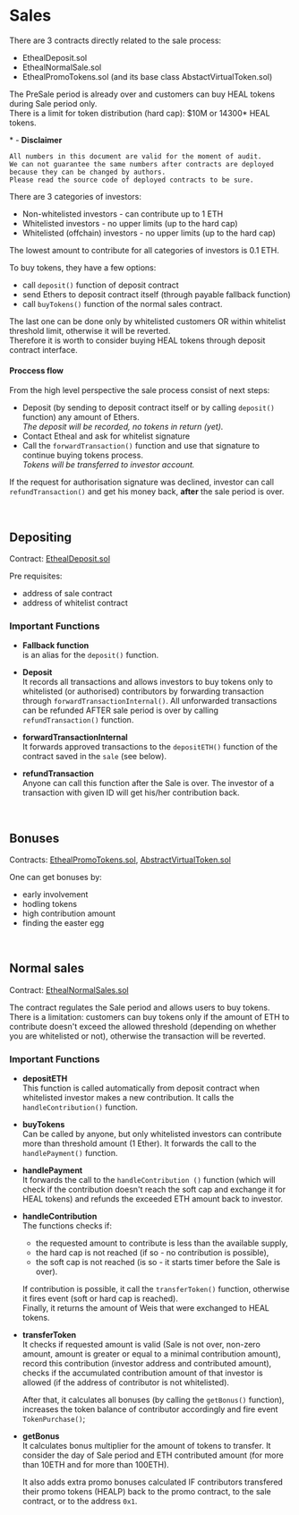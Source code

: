 # Sales

There are 3 contracts directly related to the sale process:

- EthealDeposit.sol
- EthealNormalSale.sol
- EthealPromoTokens.sol (and its base class AbstactVirtualToken.sol)

The PreSale period is already over and customers can buy HEAL tokens during Sale period only. 
<br>There is a limit for token distribution (hard cap): $10M or 14300* HEAL tokens.

\* - **Disclaimer**
	
	All numbers in this document are valid for the moment of audit. 
	We can not guarantee the same numbers after contracts are deployed because they can be changed by authors. 
	Please read the source code of deployed contracts to be sure.


There are 3 categories of investors:

- Non-whitelisted investors - can contribute up to 1 ETH
- Whitelisted investors - no upper limits (up to the hard cap)
- Whitelisted (offchain) investors - no upper limits (up to the hard cap)


The lowest amount to contribute for all categories of investors is 0.1 ETH.

To buy tokens, they have a few options:

- call `deposit()` function of deposit contract
- send Ethers to deposit contract itself (through payable fallback function)
- call `buyTokens()` function of the normal sales contract.

The last one can be done only by whitelisted customers OR within whitelist threshold limit, otherwise it will be reverted. 
<br>Therefore it is worth to consider buying HEAL tokens through deposit contract interface. 

#### Proccess flow

From the high level perspective the sale process consist of next steps:

- Deposit (by sending to deposit contract itself or by calling `deposit()` function) any amount of Ethers. 
<br>_The deposit will be recorded, no tokens in return (yet)._
- Contact Etheal and ask for whitelist signature
- Call the `forwardTransaction()` function and use that signature to continue buying tokens process.
<br>_Tokens will be transferred to investor account._

If the request for authorisation signature was declined, investor can call `refundTransaction()` and get his money back, **after** the sale period is over.


<!-- ------------------------------------------------------------------- --> <br>
## Depositing

Contract: [EthealDeposit.sol](https://github.com/BlockchainLabsNZ/etheal-contracts/blob/master/contracts/EthealDeposit.sol)

Pre requisites:

- address of sale contract
- address of whitelist contract

### Important Functions

  - **Fallback function** <br>is an alias for the `deposit()` function.

  - **Deposit**
<br>It records all transactions and allows investors to buy tokens only to whitelisted (or authorised) contributors by forwarding transaction through `forwardTransactionInternal()`. All unforwarded transactions can be refunded AFTER sale period is over by calling `refundTransaction()` function.

  - **forwardTransactionInternal**
<br>It forwards approved transactions to the `depositETH()` function of the contract saved in the `sale` (see below).  

  - **refundTransaction**
<br>Anyone can call this function after the Sale is over. The investor of a transaction with given ID will get his/her contribution back. 



<!-- ------------------------------------------------------------------- --> <br>
## Bonuses
Contracts: [EthealPromoTokens.sol](https://github.com/BlockchainLabsNZ/etheal-contracts/blob/master/contracts/EthealPromoToken.sol), [AbstractVirtualToken.sol](https://github.com/BlockchainLabsNZ/etheal-contracts/blob/master/contracts/AbstractVirtualToken.sol)

One can get bonuses by:

- early involvement
- hodling tokens
- high contribution amount
- finding the easter egg 



<!-- ------------------------------------------------------------------- --> <br>
## Normal sales
Contract: [EthealNormalSales.sol](https://github.com/BlockchainLabsNZ/etheal-contracts/blob/master/contracts/EthealNormalSale.sol)

The contract regulates the Sale period and allows users to buy tokens.
There is a limitation: customers can buy tokens only if the amount of ETH to contribute doesn't exceed the allowed threshold (depending on whether you are whitelisted or not), otherwise the transaction will be reverted. 

### Important Functions

  - **depositETH**
<br>This function is called automatically from deposit contract when whitelisted investor makes a new contribution. It calls the `handleContribution()` function.

  - **buyTokens**
<br>Can be called by anyone, but only whitelisted investors can contribute more than threshold amount (1 Ether). It forwards the call to the `handlePayment()` function.

  - **handlePayment**
<br>It forwards the call to the `handleContribution ()` function (which will check if the contribution doesn't reach the soft cap and exchange it for HEAL tokens) and refunds the exceeded ETH amount back to investor.

  - **handleContribution**
<br>The functions checks if:
	  - the requested amount to contribute is less than the available supply,
	  - the hard cap is not reached (if so - no contribution is possible),
	  - the soft cap is not reached (is so - it starts timer before the Sale is over).

	If contribution is possible, it call the `transferToken()` function, otherwise it fires event (soft or hard cap is reached).<br>
	Finally, it returns the amount of Weis that were exchanged to HEAL tokens.

  - **transferToken**
<br>It checks if requested amount is valid (Sale is not over, non-zero amount, amount is greater or equal to a minimal contribution amount), record this contribution (investor address and contributed amount), checks if the accumulated contribution amount of that investor is allowed (if the address of contributor is not whitelisted).

	After that, it calculates all bonuses (by calling the `getBonus()` function), increases the token balance of contributor accordingly and fire event `TokenPurchase()`;

  - **getBonus**
<br>It calculates bonus multiplier for the amount of tokens to transfer. It consider the day of Sale period and ETH contributed amount (for more than 10ETH and for more than 100ETH).

	It also adds extra promo bonuses calculated IF contributors transfered their promo tokens (HEALP) back to the promo contract, to the sale contract, or to the address `0x1`. 

